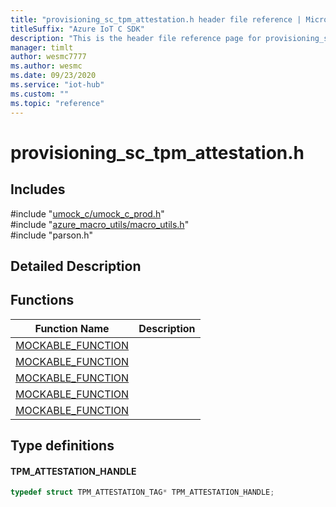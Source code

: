 ```yaml
---                             
title: "provisioning_sc_tpm_attestation.h header file reference | Microsoft Docs" 
titleSuffix: "Azure IoT C SDK"            
description: "This is the header file reference page for provisioning_sc_tpm_attestation.h in the Azure IoT C SDK. This SDK is used with Azure IoT Hub and Azure IoT Hub Device Provisioning Service"            
manager: timlt                 
author: wesmc7777              
ms.author: wesmc               
ms.date: 09/23/2020                    
ms.service: "iot-hub"             
ms.custom: ""                
ms.topic: "reference"        
---                            
```


# provisioning_sc_tpm_attestation.h 

## Includes

\#include "[umock_c/umock_c_prod.h](umock-c-prod-h.md)"  
\#include "[azure_macro_utils/macro_utils.h](macro-utils-h.md)"  
\#include "parson.h"  

## Detailed Description

## Functions

Function Name                  | Description                                
--------------------------------|---------------------------------------------
[MOCKABLE_FUNCTION](./provisioning-sc-tpm-attestation-h/mockable-function.md)            | 
[MOCKABLE_FUNCTION](./provisioning-sc-tpm-attestation-h/mockable-function.md)            | 
[MOCKABLE_FUNCTION](./provisioning-sc-tpm-attestation-h/mockable-function.md)            | 
[MOCKABLE_FUNCTION](./provisioning-sc-tpm-attestation-h/mockable-function.md)            | 
[MOCKABLE_FUNCTION](./provisioning-sc-tpm-attestation-h/mockable-function.md)            | 

## Type definitions

#### TPM_ATTESTATION_HANDLE

```C
typedef struct TPM_ATTESTATION_TAG* TPM_ATTESTATION_HANDLE;
```

